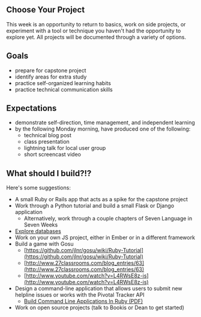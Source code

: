 Choose Your Project
-------------------
This week is an opportunity to return to basics, work on side projects, or experiment with a tool or technique you haven't had the opportunity to explore yet. All projects will be documented through a variety of options.

## Goals
- prepare for capstone project
- identify areas for extra study
- practice self-organized learning habits
- practice technical communication skills

## Expectations
- demonstrate self-direction, time management, and independent learning
- by the following Monday morning, have produced one of the following:
    - technical blog post
    - class presentation
    - lightning talk for local user group
    - short screencast video

## What should I build?!?
Here's some suggestions:

- A small Ruby or Rails app that acts as a spike for the capstone project
- Work through a Python tutorial and build a small Flask or Django application
    + Alternatively, work through a couple chapters of Seven Language in Seven Weeks
- [Explore databases](https://dl.dropboxusercontent.com/u/7560883/ebooks/seven-databases-in-seven-weeks_p2_0.pdf)
- Work on your own JS project, either in Ember or in a different framework
- Build a game with Gosu
    + [https://github.com/jlnr/gosu/wiki/Ruby-Tutorial](https://github.com/jlnr/gosu/wiki/Ruby-Tutorial)
    + [http://www.27classrooms.com/blog_entries/63](http://www.27classrooms.com/blog_entries/63)
    + [http://www.youtube.com/watch?v=L4RWsE8z-is](http://www.youtube.com/watch?v=L4RWsE8z-is)
- Design a command-line application that allows users to submit new helpline issues or works with the Pivotal Tracker API
    + [Build Command Line Applications In Ruby (PDF)](https://dl.dropboxusercontent.com/u/7560883/ebooks/build-awesome-command-line-applications-in-ruby_b3_0.pdf)
- Work on open source projects (talk to Bookis or Dean to get started)
